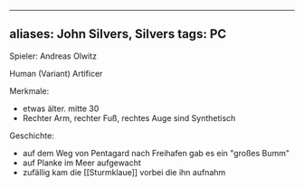
---
aliases: John Silvers, Silvers
tags: PC
---

Spieler: Andreas Olwitz

Human (Variant)
Artificer

Merkmale:
- etwas älter. mitte 30
- Rechter Arm, rechter Fuß, rechtes Auge sind Synthetisch

Geschichte:
- auf dem Weg von Pentagard nach Freihafen gab es ein "großes Bumm"
- auf Planke im Meer aufgewacht
- zufällig kam die [[Sturmklaue]] vorbei die ihn aufnahm

